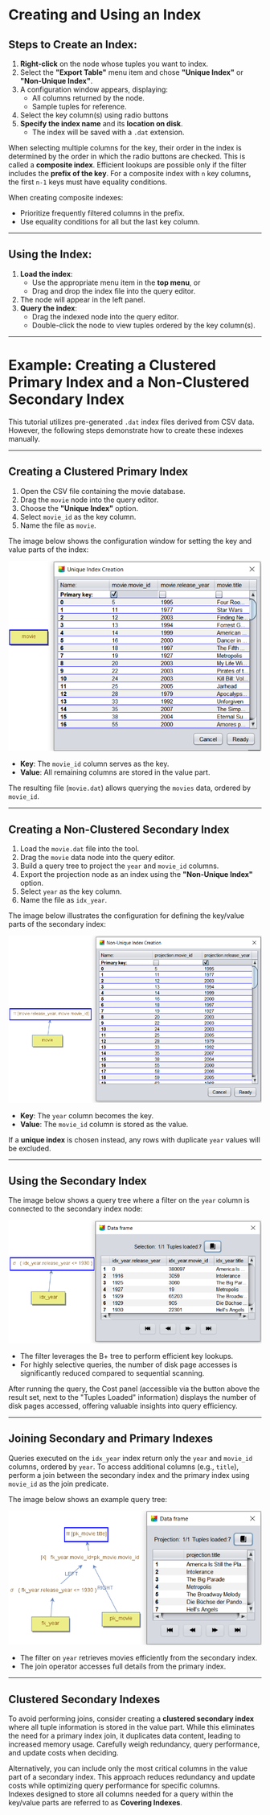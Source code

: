 
# Creating and Using an Index

## Steps to Create an Index:

1. **Right-click** on the node whose tuples you want to index.
2. Select the **"Export Table"** menu item and chose **"Unique Index"** or **"Non-Unique Index"**.
3. A configuration window appears, displaying:
   - All columns returned by the node.
   - Sample tuples for reference.
4. Select the key column(s) using radio buttons
5. **Specify the index name** and its **location on disk**.
   - The index will be saved with a `.dat` extension.

When selecting multiple columns for the key, their order in the index is determined by the order in which the radio buttons are checked. This is called a **composite index**. Efficient lookups are possible only if the filter includes the **prefix of the key**. For a composite index with `n` key columns, the first `n-1` keys must have equality conditions.

When creating composite indexes:
  - Prioritize frequently filtered columns in the prefix.
  - Use equality conditions for all but the last key column.

---

## Using the Index:
1. **Load the index**:
   - Use the appropriate menu item in the **top menu**, or
   - Drag and drop the index file into the query editor.
2. The node will appear in the left panel.
3. **Query the index**:
   - Drag the indexed node into the query editor.
   - Double-click the node to view tuples ordered by the key column(s).
---

# Example: Creating a Clustered Primary Index and a Non-Clustered Secondary Index

This tutorial utilizes pre-generated `.dat` index files derived from CSV data. However, the following steps demonstrate how to create these indexes manually.

---

## Creating a Clustered Primary Index

1. Open the CSV file containing the movie database.
2. Drag the `movie` node into the query editor.
3. Choose the **"Unique Index"** option.
4. Select `movie_id` as the key column.
5. Name the file as `movie`.

The image below shows the configuration window for setting the key and value parts of the index:

![Primary Index Creation](assets/images/pk-index-creation.png)

- **Key**: The `movie_id` column serves as the key.
- **Value**: All remaining columns are stored in the value part.  

The resulting file (`movie.dat`) allows querying the `movies` data, ordered by `movie_id`.

---

## Creating a Non-Clustered Secondary Index

1. Load the `movie.dat` file into the tool.
2. Drag the `movie` data node into the query editor.
3. Build a query tree to project the `year` and `movie_id` columns.
4. Export the projection node as an index using the **"Non-Unique Index"** option.
5. Select `year` as the key column.
6. Name the file as `idx_year`.

The image below illustrates the configuration for defining the key/value parts of the secondary index:

![Secondary Index Creation](assets/images/fk-index-creation.png)

- **Key**: The `year` column becomes the key.
- **Value**: The `movie_id` column is stored as the value.  

If a **unique index** is chosen instead, any rows with duplicate `year` values will be excluded.

---

## Using the Secondary Index

The image below shows a query tree where a filter on the `year` column is connected to the secondary index node:

![Querying Secondary Index](assets/images/querying-year-index.png)

- The filter leverages the B+ tree to perform efficient key lookups.
- For highly selective queries, the number of disk page accesses is significantly reduced compared to sequential scanning.

After running the query, the Cost panel (accessible via the button above the result set, next to the "Tuples Loaded" information) displays the number of disk pages accessed, offering valuable insights into query efficiency.


---

## Joining Secondary and Primary Indexes

Queries executed on the `idx_year` index return only the `year` and `movie_id` columns, ordered by `year`. To access additional columns (e.g., `title`), perform a join between the secondary index and the primary index using `movie_id` as the join predicate.  

The image below shows an example query tree:

![Join Example](assets/images/fk-index-join.png)

- The filter on `year` retrieves movies efficiently from the secondary index.
- The join operator accesses full details from the primary index.

---

## Clustered Secondary Indexes

To avoid performing joins, consider creating a **clustered secondary index** where all tuple information is stored in the value part. While this eliminates the need for a primary index join, it duplicates data content, leading to increased memory usage. Carefully weigh redundancy, query performance, and update costs when deciding.

Alternatively, you can include only the most critical columns in the value part of a secondary index. This approach reduces redundancy and update costs while optimizing query performance for specific columns.  
Indexes designed to store all columns needed for a query within the key/value parts are referred to as **Covering Indexes**.
